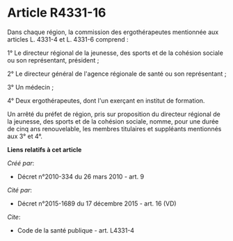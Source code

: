 # Article R4331-16

Dans chaque région, la commission des ergothérapeutes mentionnée aux articles L. 4331-4 et L. 4331-6 comprend : 

1° Le directeur régional de la jeunesse, des sports et de la cohésion sociale ou son représentant, président ; 

2° Le directeur général de l'agence régionale de santé ou son représentant ; 

3° Un médecin ; 

4° Deux ergothérapeutes, dont l'un exerçant en institut de formation. 

Un arrêté du préfet de région, pris sur proposition du directeur régional de la jeunesse, des sports et de la cohésion
sociale, nomme, pour une durée de cinq ans renouvelable, les membres titulaires et suppléants mentionnés aux 3° et 4°.

**Liens relatifs à cet article**

_Créé par_:

  - Décret n°2010-334 du 26 mars 2010 - art. 9

_Cité par_:

  - Décret n°2015-1689 du 17 décembre 2015 - art. 16 (VD)

_Cite_:

  - Code de la santé publique - art. L4331-4

